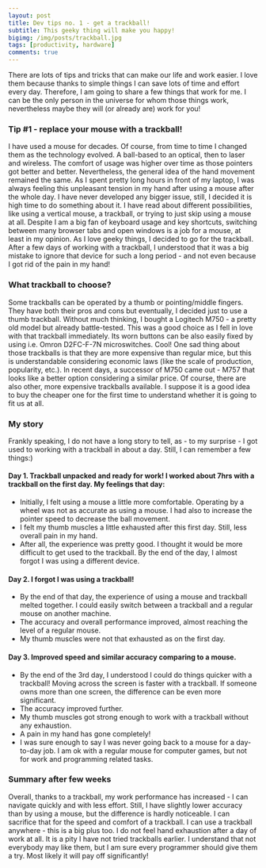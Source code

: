 ```yaml
---
layout: post
title: Dev tips no. 1 - get a trackball!
subtitle: This geeky thing will make you happy!
bigimg: /img/posts/trackball.jpg
tags: [productivity, hardware]
comments: true
---
```


There are lots of tips and tricks that can make our life and work easier. I love them because thanks to simple things
I can save lots of time and effort every day. Therefore, I am going to share a few things that work for me. I can be the only person in the
universe for whom those things work, nevertheless maybe they will (or already are) work for you!

### Tip #1 - replace your mouse with a trackball!
I have used a mouse for decades. Of course, from time to time I changed them as the technology evolved. A ball-based to an optical, then to laser and wireless. The comfort of usage was higher over time
as those pointers got better and better. Nevertheless, the general idea of the hand movement remained the same. As I spent pretty long hours in front of my laptop,
I was always feeling this unpleasant tension in my hand after using a mouse after the whole day. I have never developed any bigger issue, still, I decided it is high time to do something about it.
I have read about different possibilities, like using a vertical mouse, a trackball, or trying to just skip using a mouse at all. Despite I am a big fan of keyboard usage and key shortcuts,
switching between many browser tabs and open windows is a job for a mouse, at least in my opinion. As I love geeky things, I decided to go for the trackball. After a few days of working with a trackball,
I understood that it was a big mistake to ignore that device for such a long period - and not even because I got rid of the pain in my hand!

### What trackball to choose?
Some trackballs can be operated by a thumb or pointing/middle fingers. They have both their pros and cons but eventually, I decided just to use a thumb trackball.
Without much thinking, I bought a Logitech M750 - a pretty old model but already battle-tested. This was a good choice as I fell in love with that trackball immediately. Its worn buttons can be also easily fixed by using i.e. Omron D2FC-F-7N microswitches. Cool!
One sad thing about those trackballs is that they are more expensive than regular mice, but this is understandable considering economic laws (like the scale of production, popularity, etc.).
In recent days, a successor of M750 came out - M757 that looks like a better option considering a similar price. Of course, there are also other, more expensive trackballs available. I suppose it is a good idea to buy the cheaper one for the first time to understand whether it is going to fit us at all.

### My story
Frankly speaking, I do not have a long story to tell, as - to my surprise - I got used to working with a trackball in about a day. Still, I can remember a few things:)

#### Day 1. Trackball unpacked and ready for work! I worked about 7hrs with a trackball on the first day. My feelings that day:
- Initially, I felt using a mouse a little more comfortable. Operating by a wheel was not as accurate as using a mouse. I had also to increase the pointer speed to decrease the ball movement.
- I felt my thumb muscles a little exhausted after this first day. Still, less overall pain in my hand.
- After all, the experience was pretty good. I thought it would be more difficult to get used to the trackball. By the end of the day, I almost forgot I was using a different device.

#### Day 2. I forgot I was using a trackball!
- By the end of that day, the experience of using a mouse and trackball melted together. I could easily switch between a trackball and a regular mouse on another machine.
- The accuracy and overall performance improved, almost reaching the level of a regular mouse.
- My thumb muscles were not that exhausted as on the first day.

#### Day 3. Improved speed and similar accuracy comparing to a mouse.
- By the end of the 3rd day, I understood I could do things quicker with a trackball! Moving across the screen is faster with a trackball. If someone owns more than one screen, the difference can be even more significant.
- The accuracy improved further.
- My thumb muscles got strong enough to work with a trackball without any exhaustion.
- A pain in my hand has gone completely!
- I was sure enough to say I was never going back to a mouse for a day-to-day job. I am ok with a regular mouse for computer games, but not for work and programming related tasks.

### Summary after few weeks
Overall, thanks to a trackball, my work performance has increased - I can navigate quickly and with less effort. Still, I have slightly lower accuracy than by using a mouse, but the
difference is hardly noticeable. I can sacrifice that for the speed and comfort of a trackball. I can use a trackball anywhere - this is a big plus too. I do not feel hand exhaustion after a 
day of work at all. It is a pity I have not tried trackballs earlier. I understand that not everybody may like them, but I am sure every programmer should give them a try. Most likely it will pay off significantly!
